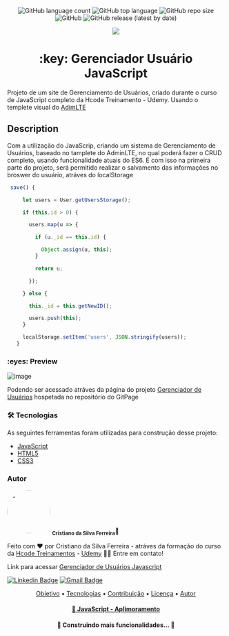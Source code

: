 <p align="center">
 <img alt="GitHub language count" src="https://img.shields.io/github/languages/count/CristianoDaSilvaFerreira/gerenciador-usuario-javascript?style=for-the-badge"> <img alt="GitHub top language" src="https://img.shields.io/github/languages/top/CristianoDaSilvaFerreira/gerenciador-usuario-javascript?style=for-the-badge">
 <img alt="GitHub repo size" src="https://img.shields.io/github/repo-size/CristianoDaSilvaFerreira/gerenciador-usuario-javascript?style=for-the-badge"> 
 <img alt="GitHub" src="https://img.shields.io/github/license/CristianoDaSilvaFerreira/gerenciador-usuario-javascript?style=for-the-badge">
<img alt="GitHub release (latest by date)" src="https://img.shields.io/github/v/release/CristianoDaSilvaFerreira/gerenciador-usuario-javascript?style=for-the-badge">
</p>

<p align="center">
 <img src="https://img.shields.io/static/v1?label=Deveoper&message=CristianoFerreira&color=7159c1&style=for-the-badge&logo=ghost"/>
</p>

<h1 align="center">:key: Gerenciador Usuário JavaScript</h1>

 <p>Projeto de um site de Gerenciamento de Usuários, criado durante o curso de JavaScript completo da Hcode Treinamento - Udemy. Usando o templete visual do <a href="https://adminlte.io/" target="_blank">AdimLTE</a></p>
 
<h2>Description</h2>
<p>Com a utilização do JavaScrip, criando um sistema de Gerenciamento de Usuários, baseado no tamplete do AdminLTE, no qual poderá fazer o CRUD completo, usando funcionalidade atuais do ES6. É com isso na primeira parte do projeto, será permitido realizar o salvamento das informações no broswer do usuário, atráves do localStorage</p>

~~~javascript
 save() {

     let users = User.getUsersStorage();

     if (this.id > 0) {

       users.map(u => {

         if (u._id == this.id) {

           Object.assign(u, this); 
         }

         return u;

       });      

     } else {

       this._id = this.getNewID();

       users.push(this);
     }

     localStorage.setItem('users', JSON.stringify(users));
   }
 ~~~
 
 
<h3>:eyes:  Preview</h3>

![image](https://user-images.githubusercontent.com/68359459/128443907-fb29dc1c-eb49-4927-a6f7-bc12f948868e.png)

Podendo ser acessado atráves da página do projeto <a href="https://cristianosfmothe.github.io/gerenciador-usuario-javascript/" target="blank">Gerenciador de Usuários</a> hospetada no repositório do GitPage





<h3>🛠 Tecnologias</h3>

  As seguintes ferramentas foram utilizadas para construção desse projeto:
  - [JavaScript](https://developer.mozilla.org/pt-BR/docs/Web/JavaScript)
  - [HTML5](https://www.w3schools.com/html/)
  - [CSS3](https://www.w3schools.com/css/)

 
<h3> Autor </h3>

<a>
 <img style="border-radius: 50%;" src="https://user-images.githubusercontent.com/68359459/128278200-0cba229d-615d-410c-8800-ef09d0367c35.jpg" width="100px;" alt=""/>
 <sub><b>Cristiano da Silva Ferreira</b></sub></a>🚀


Feito com ❤️ por Cristiano da Silva Ferreira - atráves da formação do curso da <a href="https://hcode.com.br/cursos/JSFULL" target="_blank">Hcode Treinamentos</a> - <a href="https://www.udemy.com/course/javascript-curso-completo/" target="blank">Udemy</a> 👋🏽 Entre em contato!

Link para acessar <a href="https://cristianosfmothe.github.io/gerenciador-usuario-javascript/">Gerenciador de Usuários Javascript</a>

[![Linkedin Badge](https://img.shields.io/badge/-Cristiano-blue?style=flat-square&logo=Linkedin&logoColor=white&link=https://www.linkedin.com/in/cristiano-da-silva-ferreira/)](https://www.linkedin.com/in/cristiano-da-silva-ferreira/) 
[![Gmail Badge](https://img.shields.io/badge/-cristianodevsystemo@gmail.com-c14438?style=flat-square&logo=Gmail&logoColor=white&link=mailto:cristianodevsysten@gmail.com)](mailto:cristianodevsystem@gmail.com)


<p align="center">
 <a href="#objetivo">Objetivo</a> •
 <a href="#tecnologias">Tecnologias</a> • 
 <a href="#contribuicao">Contribuição</a> • 
 <a href="#licenc-a">Licença</a> • 
 <a href="#autor">Autor</a>
</p>

<h4 align="center">
    <a href="https://developer.mozilla.org/pt-BR/docs/Web/JavaScript">🔗 JavaScript - Aplimoramento</a>
</h4>



<h4 align="center"> 
	🚧  Construindo mais funcionalidades...  🚧
</h4>
